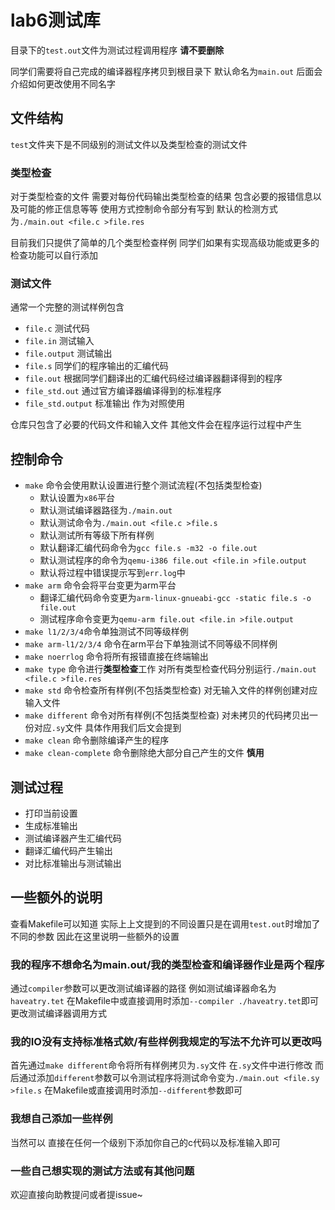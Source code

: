 # lab6测试库
目录下的`test.out`文件为测试过程调用程序 **请不要删除**

同学们需要将自己完成的编译器程序拷贝到根目录下 默认命名为`main.out` 后面会介绍如何更改使用不同名字
## 文件结构
`test`文件夹下是不同级别的测试文件以及类型检查的测试文件
### 类型检查
对于类型检查的文件 需要对每份代码输出类型检查的结果 包含必要的报错信息以及可能的修正信息等等 使用方式控制命令部分有写到 默认的检测方式为`./main.out <file.c >file.res`

目前我们只提供了简单的几个类型检查样例 同学们如果有实现高级功能或更多的检查功能可以自行添加
### 测试文件
通常一个完整的测试样例包含
- `file.c` 测试代码
- `file.in` 测试输入
- `file.output` 测试输出
- `file.s` 同学们的程序输出的汇编代码
- `file.out` 根据同学们翻译出的汇编代码经过编译器翻译得到的程序
- `file_std.out` 通过官方编译器编译得到的标准程序
- `file_std.output` 标准输出 作为对照使用

仓库只包含了必要的代码文件和输入文件 其他文件会在程序运行过程中产生
## 控制命令
- `make` 命令会使用默认设置进行整个测试流程(不包括类型检查) 
    - 默认设置为`x86`平台 
    - 默认测试编译器路径为`./main.out` 
    - 默认测试命令为`./main.out <file.c >file.s` 
    - 默认测试所有等级下所有样例 
    - 默认翻译汇编代码命令为`gcc file.s -m32 -o file.out`
    - 默认测试程序的命令为`qemu-i386 file.out <file.in >file.output`
    - 默认将过程中错误提示写到`err.log`中
- `make arm` 命令会将平台变更为arm平台
    - 翻译汇编代码命令变更为`arm-linux-gnueabi-gcc -static file.s -o file.out`
    - 测试程序命令变更为`qemu-arm file.out <file.in >file.output`
- `make l1/2/3/4`命令单独测试不同等级样例
- `make arm-l1/2/3/4` 命令在arm平台下单独测试不同等级不同样例
- `make noerrlog` 命令将所有报错直接在终端输出
- `make type` 命令进行**类型检查**工作 对所有类型检查代码分别运行`./main.out <file.c >file.res`
- `make std` 命令检查所有样例(不包括类型检查) 对无输入文件的样例创建对应输入文件
- `make different` 命令对所有样例(不包括类型检查) 对未拷贝的代码拷贝出一份对应`.sy`文件 具体作用我们后文会提到
- `make clean` 命令删除编译产生的程序
- `make clean-complete` 命令删除绝大部分自己产生的文件 **慎用**
## 测试过程
- 打印当前设置
- 生成标准输出
- 测试编译器产生汇编代码
- 翻译汇编代码产生输出
- 对比标准输出与测试输出
## 一些额外的说明
查看Makefile可以知道 实际上上文提到的不同设置只是在调用`test.out`时增加了不同的参数 因此在这里说明一些额外的设置
### 我的程序不想命名为main.out/我的类型检查和编译器作业是两个程序
通过`compiler`参数可以更改测试编译器的路径 例如测试编译器命名为`haveatry.tet` 在Makefile中或直接调用时添加`--compiler ./haveatry.tet`即可更改测试编译器调用方式
### 我的IO没有支持标准格式欸/有些样例我规定的写法不允许可以更改吗
首先通过`make different`命令将所有样例拷贝为`.sy`文件 在`.sy`文件中进行修改 而后通过添加`different`参数可以令测试程序将测试命令变为`./main.out <file.sy >file.s` 在Makefile或直接调用时添加`--different`参数即可
### 我想自己添加一些样例
当然可以 直接在任何一个级别下添加你自己的c代码以及标准输入即可
### 一些自己想实现的测试方法或有其他问题
欢迎直接向助教提问或者提issue~